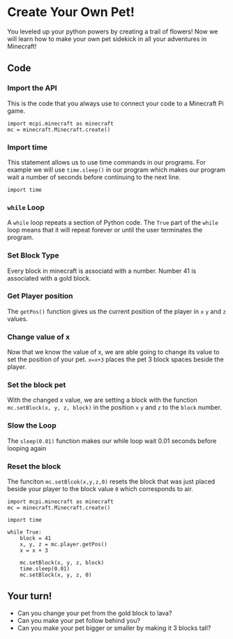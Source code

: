 # Create Your Own Pet!
You leveled up your python powers by creating a trail of flowers! Now we will learn how to make your own pet sidekick in all your adventures in Minecraft!
## Code
### Import the API

This is the code that you always use to connect your code to a Minecraft Pi game.

```
import mcpi.minecraft as minecraft
mc = minecraft.Minecraft.create()
```

### Import time

This statement allows us to use time commands in our programs. For example we will use `time.sleep()` in our program which makes our program wait a number of seconds before continuing to the next line.

```
import time
```
### `while` Loop

A `while` loop repeats a section of Python code. The `True` part of the `while` loop means that it will repeat forever or until the user terminates the program.

### Set Block Type
Every block in minecraft is associatd with a number. Number 41 is associated with a gold block.
### Get Player position
The `getPos()` function gives us the current position of the player in `x` `y` and `z` values.
### Change value of x
Now that we know the value of x, we are able going to change its value to set the position of your pet. `x=x+3` places the pet 3 block spaces beside the player.
### Set the block pet
With the changed x value, we are setting a block with the function `mc.setBlock(x, y, z, block)` in the position `x` `y` and `z` to the `block` number.
### Slow the Loop
The `sleep(0.01)` function makes our while loop wait 0.01 seconds before looping again
### Reset the block
The funciton `mc.setBlcok(x,y,z,0)` resets the block that was just placed beside your player to the block value `0` which corresponds to air.

```
import mcpi.minecraft as minecraft
mc = minecraft.Minecraft.create()

import time

while True:
    block = 41
    x, y, z = mc.player.getPos()
    x = x + 3

    mc.setBlock(x, y, z, block)
    time.sleep(0.01)
    mc.setBlock(x, y, z, 0)
```
## Your turn!

- Can you change your pet from the gold block to lava?
- Can you make your pet follow behind you?
- Can you make your pet bigger or smaller by making it 3 blocks tall?
